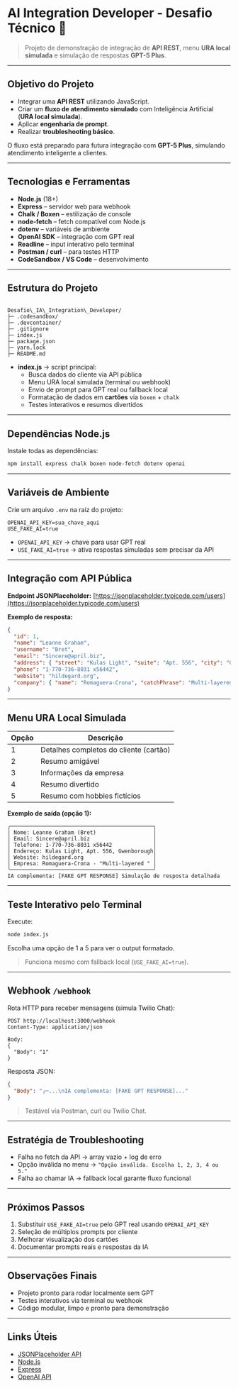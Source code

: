 # AI Integration Developer - Desafio Técnico 🚀

> Projeto de demonstração de integração de **API REST**, menu **URA local simulada** e simulação de respostas **GPT-5 Plus**.

---

## Objetivo do Projeto

* Integrar uma **API REST** utilizando JavaScript.
* Criar um **fluxo de atendimento simulado** com Inteligência Artificial (**URA local simulada**).
* Aplicar **engenharia de prompt**.
* Realizar **troubleshooting básico**.

O fluxo está preparado para futura integração com **GPT-5 Plus**, simulando atendimento inteligente a clientes.

---

## Tecnologias e Ferramentas

* **Node.js** (18+)
* **Express** – servidor web para webhook
* **Chalk / Boxen** – estilização de console
* **node-fetch** – fetch compatível com Node.js
* **dotenv** – variáveis de ambiente
* **OpenAI SDK** – integração com GPT real
* **Readline** – input interativo pelo terminal
* **Postman / curl** – para testes HTTP
* **CodeSandbox / VS Code** – desenvolvimento

---

## Estrutura do Projeto

```

Desafio\_IA\_Integration\_Developer/
├─ .codesandbox/
├─ .devcontainer/
├─ .gitignore
├─ index.js
├─ package.json
├─ yarn.lock
├─ README.md

````

* **index.js** → script principal:
  * Busca dados do cliente via API pública
  * Menu URA local simulada (terminal ou webhook)
  * Envio de prompt para GPT real ou fallback local
  * Formatação de dados em **cartões** via `boxen` + `chalk`
  * Testes interativos e resumos divertidos

---

## Dependências Node.js

Instale todas as dependências:

```bash
npm install express chalk boxen node-fetch dotenv openai
```

---

## Variáveis de Ambiente

Crie um arquivo `.env` na raiz do projeto:

```env
OPENAI_API_KEY=sua_chave_aqui
USE_FAKE_AI=true 

```
* `OPENAI_API_KEY` → chave para usar GPT real
* `USE_FAKE_AI=true` → ativa respostas simuladas sem precisar da API

---

## Integração com API Pública

**Endpoint JSONPlaceholder:**
[https://jsonplaceholder.typicode.com/users](https://jsonplaceholder.typicode.com/users)

**Exemplo de resposta:**

```json
{
  "id": 1,
  "name": "Leanne Graham",
  "username": "Bret",
  "email": "Sincere@april.biz",
  "address": { "street": "Kulas Light", "suite": "Apt. 556", "city": "Gwenborough", "zipcode": "92998-3874" },
  "phone": "1-770-736-8031 x56442",
  "website": "hildegard.org",
  "company": { "name": "Romaguera-Crona", "catchPhrase": "Multi-layered client-server neural-net", "bs": "harness real-time e-markets" }
}
```

---

## Menu URA Local Simulada

| Opção | Descrição                              |
| ----- | -------------------------------------- |
| 1     | Detalhes completos do cliente (cartão) |
| 2     | Resumo amigável                        |
| 3     | Informações da empresa                 |
| 4     | Resumo divertido                       |
| 5     | Resumo com hobbies fictícios           |

**Exemplo de saída (opção 1):**

```text
╭─────────────────────────────────────────────╮
│ Nome: Leanne Graham (Bret)                  │
│ Email: Sincere@april.biz                    │
│ Telefone: 1-770-736-8031 x56442             │
│ Endereço: Kulas Light, Apt. 556, Gwenborough│
│ Website: hildegard.org                      │
│ Empresa: Romaguera-Crona - "Multi-layered " │
╰─────────────────────────────────────────────╯
IA complementa: [FAKE GPT RESPONSE] Simulação de resposta detalhada
```

---

## Teste Interativo pelo Terminal

Execute:

```bash
node index.js
```

Escolha uma opção de 1 a 5 para ver o output formatado.

> Funciona mesmo com fallback local (`USE_FAKE_AI=true`).

---

## Webhook `/webhook`

Rota HTTP para receber mensagens (simula Twilio Chat):

```http
POST http://localhost:3000/webhook
Content-Type: application/json

Body:
{
  "Body": "1"
}
```

Resposta JSON:

```json
{
  "Body": "╭─...\nIA complementa: [FAKE GPT RESPONSE]..."
}
```

> Testável via Postman, curl ou Twilio Chat.

---

## Estratégia de Troubleshooting

* Falha no fetch da API → array vazio + log de erro
* Opção inválida no menu → `"Opção inválida. Escolha 1, 2, 3, 4 ou 5."`
* Falha ao chamar IA → fallback local garante fluxo funcional

---

## Próximos Passos

1. Substituir `USE_FAKE_AI=true` pelo GPT real usando `OPENAI_API_KEY`
2. Seleção de múltiplos prompts por cliente
3. Melhorar visualização dos cartões
4. Documentar prompts reais e respostas da IA

---

## Observações Finais

* Projeto pronto para rodar localmente sem GPT
* Testes interativos via terminal ou webhook
* Código modular, limpo e pronto para demonstração

---

## Links Úteis

* [JSONPlaceholder API](https://jsonplaceholder.typicode.com/)
* [Node.js](https://nodejs.org/)
* [Express](https://expressjs.com/)
* [OpenAI API](https://platform.openai.com/)

